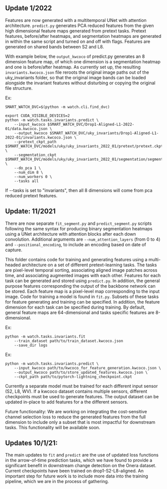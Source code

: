 ## Update 1/2022

Features are now generated with a multitemporal UNet with attention architecture. `predict.py` generates PCA reduced features from the given high dimensional feature maps generated from pretext tasks. Pretext features, before/after heatmaps, and segmentation heatmaps are generated in within the same script and turned on and off with flags. Features are generated on shared bands between S2 and L8.

With example below, the `output_kwcoco` of predict.py generates an 8 dimension feature map, of which one dimension is a segmentation heatmap and one is before/after heatmap. As currently set up, the resulting `invariants.kwcoco.json` file reroots the original image paths out of the uky_invariants folder, so that the original image bands can be loaded alongside the invariant features without disturbing or copying the original file structure.

Ex: 

```
SMART_WATCH_DVC=$(python -m watch.cli.find_dvc)

export CUDA_VISIBLE_DEVICES=2
python -m watch.tasks.invariants.predict \
    --input_kwcoco $SMART_WATCH_DVC/Drop1-Aligned-L1-2022-01/data.kwcoco.json \
    --output_kwcoco $SMART_WATCH_DVC/uky_invariants/Drop1-Aligned-L1-2022-01/invariants.kwcoco.json \
    --pretext_ckpt_path $SMART_WATCH_DVC/models/uky/uky_invariants_2022_01/pretext/pretext.ckpt \
    --segmentation_ckpt $SMART_WATCH_DVC/models/uky/uky_invariants_2022_01/segmentation/segmentation.ckpt \
    --do_pca 1 \
    --num_dim 8 \
    --num_workers 0 \
    --tasks all
```

If --tasks is set to "invariants", then all 8 dimensions will come from pca reduced pretext features.

## Update: 11/2021

There are now separate `fit_segment.py` and `predict_segment.py` scripts following the same syntax for producing binary segmentation heatmaps using a UNet architecture with attention blocks after each down convolution. Additional arguments are `--num_attention_layers` (from 0 to 4) and `--positional_encoding`, to include an encoding based on date of capture.

This folder contains code for training and generating features using a multi-headed architecture on a set of different pretext-learning tasks. The tasks are pixel-level temporal sorting, associating aligned image patches across time, and associating augmented images with each other. Features for each task can be generated and stored using `predict.py`. In addition, the general purpose features corresponding the output of the backbone network can be stored. Each feature map is a pixel-level map corresponding to the input image. Code for training a model is found in `fit.py`. Subsets of these tasks for feature generating and training can be specified. In addition, the feature dimension for each task can be specified during training. By default, general feature maps are 64-dimensional and tasks specific features are 8-dimensional.

Ex: 

```
python -m watch.tasks.invariants.fit 
    --train_dataset path/to/train_dataset.kwcoco.json 
    --save_dir logs
```

Ex: 

```
python -m watch.tasks.invariants.predict \
    --input_kwcoco path/to/kwcoco_for_feature_generation.kwcoco.json \
    --output_kwcoco path/to/store_updated_features.kwcoco.json \
    --ckpt_path path/to/pytorch-lightning_checkpoint.ckpt
```

Currently a separate model must be trained for each different input sensor (S2, L8, WV). If a kwcoco dataset contains multiple sensors, different checkpoints must be used to generate features. The output dataset can be updated in-place to add features for a the different sensors.

Future functionality: We are working on integrating the cost-sensitive channel selection loss to reduce the generated features from the full dimension to include only a subset that is most impactful for downstream tasks. This functionality will be available soon.

## Updates 10/1/21: 

The main updates to `fit` and `predict` are the use of updated loss functions in the arrow-of-time prediction tasks, which we have found to provide a significant benefit in downstream change detection on the Onera dataset. Current checkpoints have been trained on drop1-S2-L8-aligned. An important step for future work is to include more data into the training pipeline, which we are in the process of gathering.
